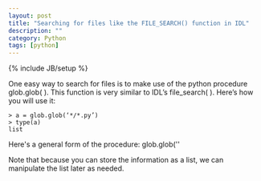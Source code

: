 ```yaml
---
layout: post
title: "Searching for files like the FILE_SEARCH() function in IDL"
description: ""
category: Python
tags: [python]
---
```

{% include JB/setup %}

One easy way to search for files is to make use of the python procedure glob.glob( ). This function is very similar to IDL’s file_search( ). Here’s how you will use it: 

	> a = glob.glob(‘*/*.py’)
	> type(a)
	list 

Here's a general form of the procedure:
 	glob.glob('<fullpath><pattern>' 

Note that because you can store the information as a list, we can manipulate the list later as needed. 